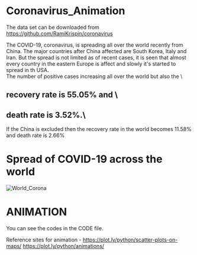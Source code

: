 # Coronavirus_Animation

The data set can be downloaded from https://github.com/RamiKrispin/coronavirus

The COVID-19, coronavirus, is spreading all over the world recently from China. The major countries after China affected are South Korea, Italy and Iran. But the spread is not limited as of recent cases, it is seen that almost every country in the eastern Europe is affect and slowly it's started to spread in th USA.\
The number of positive cases increasing all over the world but also the \
## recovery rate is 55.05% and \ 
## death rate is 3.52%.\
If the China is excluded then the recovery rate in the world becomes 11.58% and death rate is 2.66%

# Spread of COVID-19 across the world 
![World_Corona](https://user-images.githubusercontent.com/47153425/76369148-f0db1800-6308-11ea-8f59-642206e5ea93.PNG)

# ANIMATION
You can see the codes in the CODE file.

Reference sites for animation - https://plot.ly/python/scatter-plots-on-maps/   https://plot.ly/python/animations/
                                
